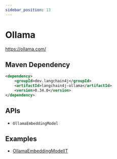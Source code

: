 ```yaml
---
sidebar_position: 13
---
```


# Ollama

https://ollama.com/


## Maven Dependency

```xml
<dependency>
    <groupId>dev.langchain4j</groupId>
    <artifactId>langchain4j-ollama</artifactId>
    <version>0.34.0</version>
</dependency>
```

## APIs

- `OllamaEmbeddingModel`


## Examples

- [OllamaEmbeddingModelIT](https://github.com/langchain4j/langchain4j/blob/main/langchain4j-ollama/src/test/java/dev/langchain4j/model/ollama/OllamaEmbeddingModelIT.java)
